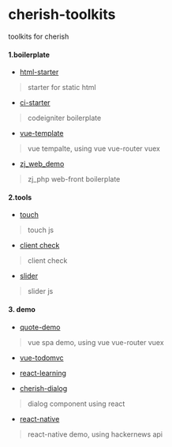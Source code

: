 # cherish-toolkits
toolkits for cherish

#### 1.boilerplate

- [html-starter](https://github.com/xieQin/Html-starter)
> starter for static html

- [ci-starter](https://github.com/xieQin/ci-php-starter)
> codeigniter boilerplate

- [vue-template](https://github.com/xieQin/vue-template)
> vue tempalte, using vue vue-router vuex

- [zj_web_demo](https://github.com/xieQin/zj_web_demo)
> zj_php web-front boilerplate 

#### 2.tools

- [touch](https://github.com/xieQin/cherish-touch)
> touch js

- [client check](https://github.com/xieQin/cherish-client)
> client check

- [slider](https://github.com/xieQin/cherish-slider)
> slider js 

#### 3. demo

- [quote-demo](https://github.com/xieQin/quote-demo)
> vue spa demo, using vue vue-router vuex

- [vue-todomvc](https://github.com/xieQin/vue-todomvc)

- [react-learning](https://github.com/xieQin/react-learning) 

- [cherish-dialog](https://github.com/xieQin/cherish-dialog)
> dialog component using react

- [react-native](https://github.com/xieQin/reactNativeDemo)
> react-native demo, using hackernews api
